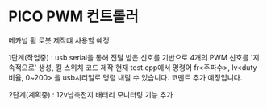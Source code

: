 # PICO PWM 컨트롤러

메카넘 휠 로봇 제작떄 사용할 예정

1단계(작업중) : usb serial을 통해 전달 받은 신호를 기반으로 4개의 PWM 신호를 '지속적으로' 생성, 킬 스위치 코드 제작
 현재 test.cpp에서 명령어 fr<주파수>, lv<duty비율, 0~200> 을 usb시리얼로 명령 내릴 수 있습니다. 코멘트 추가 예정입니다.

2단계(계획중) : 12v납축전지 배터리 모니터링 기능 추가
